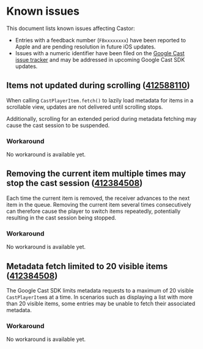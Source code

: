 # Known issues

This document lists known issues affecting Castor:

- Entries with a feedback number (`FBxxxxxxxx`) have been reported to Apple and are pending resolution in future iOS updates.  
- Issues with a numeric identifier have been filed on the [Google Cast issue tracker](https://issuetracker.google.com/issues?q=componentid:190205%20status:open&s=modified_time:desc) and may be addressed in upcoming Google Cast SDK updates.

## Items not updated during scrolling ([412588110](https://issuetracker.google.com/issues/412588110))

When calling `CastPlayerItem.fetch()` to lazily load metadata for items in a scrollable view, updates are not delivered until scrolling stops.

Additionally, scrolling for an extended period during metadata fetching may cause the cast session to be suspended.

### Workaround

No workaround is available yet.

## Removing the current item multiple times may stop the cast session ([412384508](https://issuetracker.google.com/issues/412384508))

Each time the current item is removed, the receiver advances to the next item in the queue. Removing the current item several times consecutively can therefore cause the player to switch items repeatedly, potentially resulting in the cast session being stopped.

### Workaround

No workaround is available yet.

## Metadata fetch limited to 20 visible items ([412384508](https://issuetracker.google.com/issues/412384508))

The Google Cast SDK limits metadata requests to a maximum of 20 visible `CastPlayerItem`s at a time. In scenarios such as displaying a list with more than 20 visible items, some entries may be unable to fetch their associated metadata.

### Workaround

No workaround is available yet.
